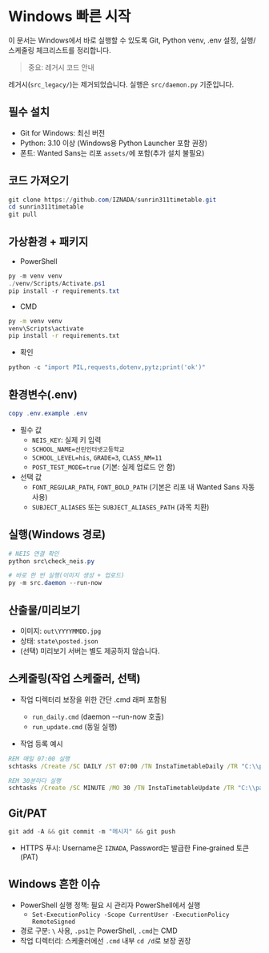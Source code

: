 # Windows 빠른 시작

이 문서는 Windows에서 바로 실행할 수 있도록 Git, Python venv, .env 설정, 실행/스케줄링 체크리스트를 정리합니다.

> 중요: 레거시 코드 안내
> 
레거시(`src_legacy/`)는 제거되었습니다. 실행은 `src/daemon.py` 기준입니다.

## 필수 설치

- Git for Windows: 최신 버전
- Python: 3.10 이상 (Windows용 Python Launcher 포함 권장)
- 폰트: Wanted Sans는 리포 `assets/`에 포함(추가 설치 불필요)

## 코드 가져오기

```powershell
git clone https://github.com/IZNADA/sunrin311timetable.git
cd sunrin311timetable
git pull
```

## 가상환경 + 패키지

- PowerShell
```powershell
py -m venv venv
./venv/Scripts/Activate.ps1
pip install -r requirements.txt
```

- CMD
```cmd
py -m venv venv
venv\Scripts\activate
pip install -r requirements.txt
```

- 확인
```powershell
python -c "import PIL,requests,dotenv,pytz;print('ok')"
```

## 환경변수(.env)

```powershell
copy .env.example .env
```

- 필수 값
  - `NEIS_KEY`: 실제 키 입력
  - `SCHOOL_NAME=선린인터넷고등학교`
  - `SCHOOL_LEVEL=his`, `GRADE=3`, `CLASS_NM=11`
  - `POST_TEST_MODE=true` (기본: 실제 업로드 안 함)
- 선택 값
  - `FONT_REGULAR_PATH`, `FONT_BOLD_PATH` (기본은 리포 내 Wanted Sans 자동 사용)
  - `SUBJECT_ALIASES` 또는 `SUBJECT_ALIASES_PATH` (과목 치환)

## 실행(Windows 경로)

```powershell
# NEIS 연결 확인
python src\check_neis.py

# 바로 한 번 실행(이미지 생성 + 업로드)
py -m src.daemon --run-now
```

## 산출물/미리보기

- 이미지: `out\YYYYMMDD.jpg`
- 상태: `state\posted.json`
- (선택) 미리보기 서버는 별도 제공하지 않습니다.

## 스케줄링(작업 스케줄러, 선택)

- 작업 디렉터리 보장을 위한 간단 .cmd 래퍼 포함됨
  - `run_daily.cmd` (daemon --run-now 호출)
  - `run_update.cmd` (동일 실행)

- 작업 등록 예시
```cmd
REM 매일 07:00 실행
schtasks /Create /SC DAILY /ST 07:00 /TN InstaTimetableDaily /TR "C:\\path\\to\\sunrin311timetable\\run_daily.cmd"

REM 30분마다 실행
schtasks /Create /SC MINUTE /MO 30 /TN InstaTimetableUpdate /TR "C:\\path\\to\\sunrin311timetable\\run_update.cmd"
```

## Git/PAT

```powershell
git add -A && git commit -m "메시지" && git push
```

- HTTPS 푸시: Username은 `IZNADA`, Password는 발급한 Fine‑grained 토큰(PAT)

## Windows 흔한 이슈

- PowerShell 실행 정책: 필요 시 관리자 PowerShell에서 실행
  - `Set-ExecutionPolicy -Scope CurrentUser -ExecutionPolicy RemoteSigned`
- 경로 구분: `\` 사용, `.ps1`는 PowerShell, `.cmd`는 CMD
- 작업 디렉터리: 스케줄러에선 `.cmd` 내부 `cd /d`로 보장 권장
